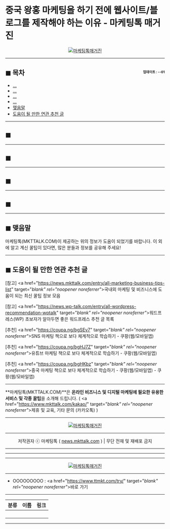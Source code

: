# 중국 왕홍 마케팅을 하기 전에 웹사이트/블로그를 제작해야 하는 이유 - 마케팅톡 매거진

<center><a href="https://www.mkttalk.com/kakao/" target="_blank" rel="noopener noreferrer"_><img src="https://hellotblog.files.wordpress.com/2019/01/mkttalk-youtube-300x300.png" style="max-width:100%;" alt="마케팅톡매거진"></a></center>

<!-- <a name="index"></a> -->
***
## ◼︎ 목차 <span style="font-size:0.5em; float:right; padding:0.5em 0 0;"><i class="fas fa-clock"></i> 업데이트 : <span class="post-year"></span>-<span class="post-month-digits"></span>-01</span>

- [...](#index-00)
- [...](#index-01)
- [...](#index-02)
- [...](#index-03)
- [맺음말](#index-epilogue)
- [도움이 될 만한 연관 추천 글](#recommendation)

<!-- <a name="index-00"></a> -->
***
## ◼︎

<!-- <a name="index-01"></a> -->
***
## ◼︎

<!-- <a name="index-02"></a> -->
***
## ◼︎

<!-- <a name="index-03"></a> -->
***
## ◼︎

<!-- <a name="index-epilogue"></a> -->
***
## ◼︎ 맺음말

마케팅톡(MKTTALK.COM)이 제공하는 위의 정보가 도움이 되었기를 바랍니다.
이 외에 알고 계신 꿀팁이 있다면, 많은 분들과 정보를 공유해 주세요!

<!-- <a name="recommendation"></a> -->
***
## ◼︎ 도움이 될 만한 연관 추천 글

[참고] <a href="https://news.mkttalk.com/entry/all-marketing-business-tips-list" target="_blank" rel="noopener noreferrer"_>국내외 마케팅 및 비즈니스에 도움이 되는 최신 꿀팁 정보 모음</a>

[참고] <a href="https://news.wp-talk.com/entry/all-wordpress-recommendation-wptalk" target="_blank" rel="noopener noreferrer"_>워드프레스(WP) 초보자가 알아두면 좋은 워드프레스 추천 글 목록</a>

[추천] <a href="https://coupa.ng/bgSEv7" target="_blank" rel="noopener noreferrer"_>SNS 마케팅 책으로 보다 체계적으로 학습하기 - 쿠팡(웹/모바일앱)</a>

[추천] <a href="https://coupa.ng/bgHJ7Z" target="_blank" rel="noopener noreferrer"_>유튜브 마케팅 책으로 보다 체계적으로 학습하기 - 쿠팡(웹/모바일앱)</a>

[추천] <a href="https://coupa.ng/bgHKbz" target="_blank" rel="noopener noreferrer"_>중국 마케팅 책으로 보다 체계적으로 학습하기 - 쿠팡(웹/모바일앱) - 쿠팡(웹/모바일앱)</a>

***
**마케팅톡(MKTTALK.COM)**은 **온라인 비즈니스 및 디지털 마케팅에 필요한 유용한 서비스 및 각종 꿀팁**을 소개해 드립니다. ( <a href="https://www.mkttalk.com/kakao/" target="_blank" rel="noopener noreferrer"_>제휴 및 교육, 기타 문의 (카카오톡)</a> )

***
<center><a href="https://www.mkttalk.com/kakao/" target="_blank" rel="noopener noreferrer"_><img src="https://hellotblog.files.wordpress.com/2019/02/mkttalk-banner-default-966x200.jpeg" style="max-width:100%;" alt="마케팅톡매거진"></a></center>

***
<center>저작권자 ⓒ 마케팅톡 ( <a href="https://www.mkttalk.com/kakao/" target="_blank" rel="noopener noreferrer"_>news.mkttalk.com</a> ) | 무단 전재 및 재배포 금지</center>

***
***
***
<center><a href="https://www.mkttalk.com/kakao/" target="_blank" rel="noopener noreferrer"_><img src="https://hellotblog.files.wordpress.com/2018/08/trendtalk-baidu-main-01-800x400.jpg" style="max-width:100%;" alt="마케팅톡매거진"></a></center>

***
- OOOOOOOOO : <a href="https://www.ttmkt.com/try/" target="_blank" rel="noopener noreferrer"_>바로 가기</a>

***
|분류|이름|링크|
|:-:|:-:|:-:|
||||
||||
||||
||||

***
